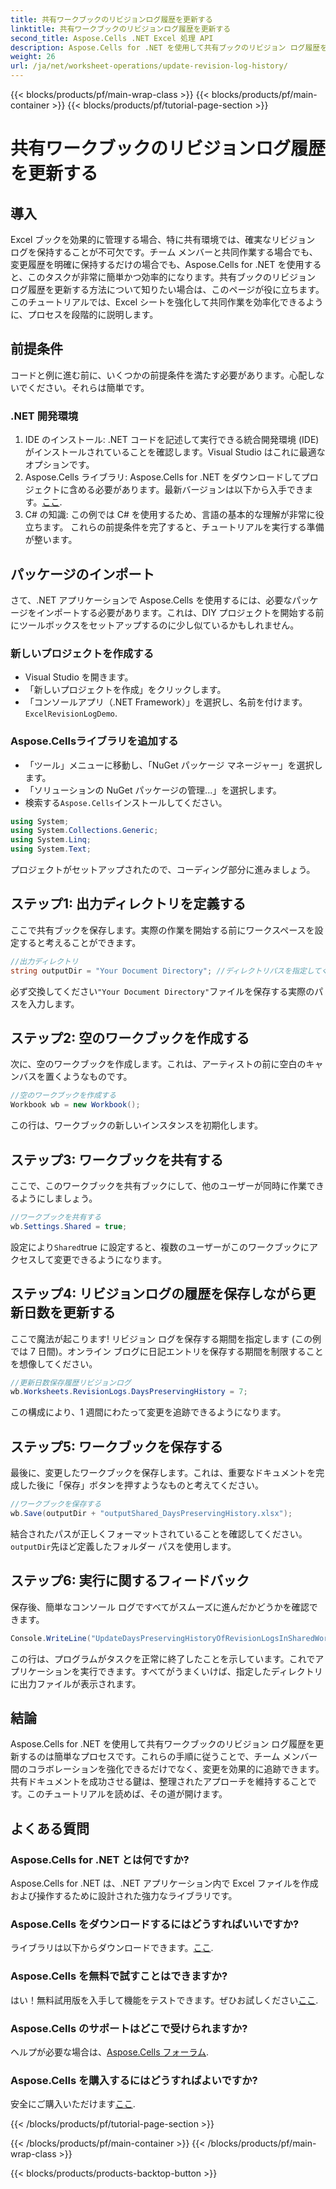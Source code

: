 ```yaml
---
title: 共有ワークブックのリビジョンログ履歴を更新する
linktitle: 共有ワークブックのリビジョンログ履歴を更新する
second_title: Aspose.Cells .NET Excel 処理 API
description: Aspose.Cells for .NET を使用して共有ブックのリビジョン ログ履歴を更新する方法を学習します。共同作業を簡素化し、明確なドキュメント レコードを維持します。
weight: 26
url: /ja/net/worksheet-operations/update-revision-log-history/
---
```


{{< blocks/products/pf/main-wrap-class >}}
{{< blocks/products/pf/main-container >}}
{{< blocks/products/pf/tutorial-page-section >}}

# 共有ワークブックのリビジョンログ履歴を更新する

## 導入
Excel ブックを効果的に管理する場合、特に共有環境では、確実なリビジョン ログを保持することが不可欠です。チーム メンバーと共同作業する場合でも、変更履歴を明確に保持するだけの場合でも、Aspose.Cells for .NET を使用すると、このタスクが非常に簡単かつ効率的になります。共有ブックのリビジョン ログ履歴を更新する方法について知りたい場合は、このページが役に立ちます。このチュートリアルでは、Excel シートを強化して共同作業を効率化できるように、プロセスを段階的に説明します。
## 前提条件
コードと例に進む前に、いくつかの前提条件を満たす必要があります。心配しないでください。それらは簡単です。
### .NET 開発環境
1. IDE のインストール: .NET コードを記述して実行できる統合開発環境 (IDE) がインストールされていることを確認します。Visual Studio はこれに最適なオプションです。
2.  Aspose.Cells ライブラリ: Aspose.Cells for .NET をダウンロードしてプロジェクトに含める必要があります。最新バージョンは以下から入手できます。[ここ](https://releases.aspose.com/cells/net/).
3. C# の知識: この例では C# を使用するため、言語の基本的な理解が非常に役立ちます。
これらの前提条件を完了すると、チュートリアルを実行する準備が整います。
## パッケージのインポート
さて、.NET アプリケーションで Aspose.Cells を使用するには、必要なパッケージをインポートする必要があります。これは、DIY プロジェクトを開始する前にツールボックスをセットアップするのに少し似ているかもしれません。
### 新しいプロジェクトを作成する
- Visual Studio を開きます。
- 「新しいプロジェクトを作成」をクリックします。
-  「コンソールアプリ（.NET Framework）」を選択し、名前を付けます。`ExcelRevisionLogDemo`.
### Aspose.Cellsライブラリを追加する
- 「ツール」メニューに移動し、「NuGet パッケージ マネージャー」を選択します。
- 「ソリューションの NuGet パッケージの管理...」を選択します。
- 検索する`Aspose.Cells`インストールしてください。
```csharp
using System;
using System.Collections.Generic;
using System.Linq;
using System.Text;
```
プロジェクトがセットアップされたので、コーディング部分に進みましょう。
## ステップ1: 出力ディレクトリを定義する
ここで共有ブックを保存します。実際の作業を開始する前にワークスペースを設定すると考えることができます。
```csharp
//出力ディレクトリ
string outputDir = "Your Document Directory"; //ディレクトリパスを指定してください
```
必ず交換してください`"Your Document Directory"`ファイルを保存する実際のパスを入力します。 
## ステップ2: 空のワークブックを作成する
次に、空のワークブックを作成します。これは、アーティストの前に空白のキャンバスを置くようなものです。
```csharp
//空のワークブックを作成する
Workbook wb = new Workbook();
```
この行は、ワークブックの新しいインスタンスを初期化します。 
## ステップ3: ワークブックを共有する
ここで、このワークブックを共有ブックにして、他のユーザーが同時に作業できるようにしましょう。 
```csharp
//ワークブックを共有する
wb.Settings.Shared = true;
```
設定により`Shared`true に設定すると、複数のユーザーがこのワークブックにアクセスして変更できるようになります。
## ステップ4: リビジョンログの履歴を保存しながら更新日数を更新する
ここで魔法が起こります! リビジョン ログを保存する期間を指定します (この例では 7 日間)。オンライン ブログに日記エントリを保存する期間を制限することを想像してください。 
```csharp
//更新日数保存履歴リビジョンログ
wb.Worksheets.RevisionLogs.DaysPreservingHistory = 7;
```
この構成により、1 週間にわたって変更を追跡できるようになります。
## ステップ5: ワークブックを保存する
最後に、変更したワークブックを保存します。これは、重要なドキュメントを完成した後に「保存」ボタンを押すようなものと考えてください。
```csharp
//ワークブックを保存する
wb.Save(outputDir + "outputShared_DaysPreservingHistory.xlsx");
```
結合されたパスが正しくフォーマットされていることを確認してください。`outputDir`先ほど定義したフォルダー パスを使用します。
## ステップ6: 実行に関するフィードバック
保存後、簡単なコンソール ログですべてがスムーズに進んだかどうかを確認できます。 
```csharp
Console.WriteLine("UpdateDaysPreservingHistoryOfRevisionLogsInSharedWorkbook executed successfully.");
```
この行は、プログラムがタスクを正常に終了したことを示しています。これでアプリケーションを実行できます。すべてがうまくいけば、指定したディレクトリに出力ファイルが表示されます。
## 結論
Aspose.Cells for .NET を使用して共有ワークブックのリビジョン ログ履歴を更新するのは簡単なプロセスです。これらの手順に従うことで、チーム メンバー間のコラボレーションを強化できるだけでなく、変更を効果的に追跡できます。共有ドキュメントを成功させる鍵は、整理されたアプローチを維持することです。このチュートリアルを読めば、その道が開けます。
## よくある質問
### Aspose.Cells for .NET とは何ですか?
Aspose.Cells for .NET は、.NET アプリケーション内で Excel ファイルを作成および操作するために設計された強力なライブラリです。
### Aspose.Cells をダウンロードするにはどうすればいいですか?
ライブラリは以下からダウンロードできます。[ここ](https://releases.aspose.com/cells/net/).
### Aspose.Cells を無料で試すことはできますか?
はい！無料試用版を入手して機能をテストできます。ぜひお試しください[ここ](https://releases.aspose.com/).
### Aspose.Cells のサポートはどこで受けられますか?
ヘルプが必要な場合は、[Aspose.Cells フォーラム](https://forum.aspose.com/c/cells/9).
### Aspose.Cells を購入するにはどうすればよいですか?
安全にご購入いただけます[ここ](https://purchase.aspose.com/buy).

{{< /blocks/products/pf/tutorial-page-section >}}

{{< /blocks/products/pf/main-container >}}
{{< /blocks/products/pf/main-wrap-class >}}

{{< blocks/products/products-backtop-button >}}
